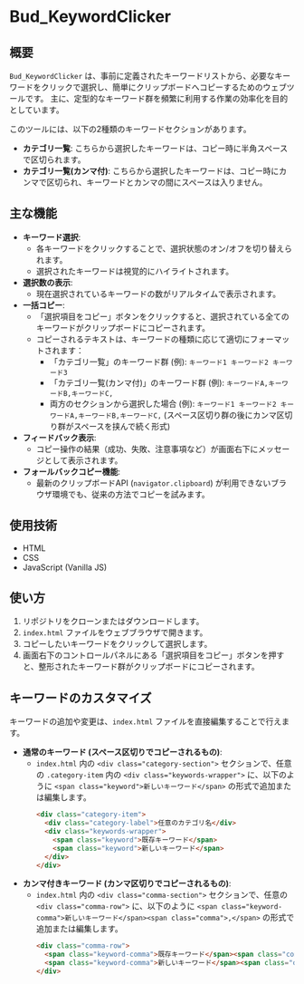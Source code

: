 # Bud_KeywordClicker

## 概要

`Bud_KeywordClicker` は、事前に定義されたキーワードリストから、必要なキーワードをクリックで選択し、簡単にクリップボードへコピーするためのウェブツールです。 主に、定型的なキーワード群を頻繁に利用する作業の効率化を目的としています。

このツールには、以下の2種類のキーワードセクションがあります。
- **カテゴリ一覧**: こちらから選択したキーワードは、コピー時に半角スペースで区切られます。
- **カテゴリ一覧(カンマ付)**: こちらから選択したキーワードは、コピー時にカンマで区切られ、キーワードとカンマの間にスペースは入りません。

## 主な機能

- **キーワード選択**:
    - 各キーワードをクリックすることで、選択状態のオン/オフを切り替えられます。
    - 選択されたキーワードは視覚的にハイライトされます。
- **選択数の表示**:
    - 現在選択されているキーワードの数がリアルタイムで表示されます。
- **一括コピー**:
    - 「選択項目をコピー」ボタンをクリックすると、選択されている全てのキーワードがクリップボードにコピーされます。
    - コピーされるテキストは、キーワードの種類に応じて適切にフォーマットされます：
        - 「カテゴリ一覧」のキーワード群 (例): `キーワード1 キーワード2 キーワード3`
        - 「カテゴリ一覧(カンマ付)」のキーワード群 (例): `キーワードA,キーワードB,キーワードC,`
        - 両方のセクションから選択した場合 (例): `キーワード1 キーワード2 キーワードA,キーワードB,キーワードC,` (スペース区切り群の後にカンマ区切り群がスペースを挟んで続く形式)
- **フィードバック表示**:
    - コピー操作の結果（成功、失敗、注意事項など）が画面右下にメッセージとして表示されます。
- **フォールバックコピー機能**:
    - 最新のクリップボードAPI (`navigator.clipboard`) が利用できないブラウザ環境でも、従来の方法でコピーを試みます。

## 使用技術

- HTML
- CSS
- JavaScript (Vanilla JS)

## 使い方

1.  リポジトリをクローンまたはダウンロードします。
2.  `index.html` ファイルをウェブブラウザで開きます。
3.  コピーしたいキーワードをクリックして選択します。
4.  画面右下のコントロールパネルにある「選択項目をコピー」ボタンを押すと、整形されたキーワード群がクリップボードにコピーされます。

## キーワードのカスタマイズ

キーワードの追加や変更は、`index.html` ファイルを直接編集することで行えます。

- **通常のキーワード (スペース区切りでコピーされるもの)**:
    - `index.html` 内の `<div class="category-section">` セクションで、任意の `.category-item` 内の `<div class="keywords-wrapper">` に、以下のように `<span class="keyword">新しいキーワード</span>` の形式で追加または編集します。
      ```html
      <div class="category-item">
        <div class="category-label">任意のカテゴリ名</div>
        <div class="keywords-wrapper">
          <span class="keyword">既存キーワード</span>
          <span class="keyword">新しいキーワード</span>
        </div>
      </div>
      ```
- **カンマ付きキーワード (カンマ区切りでコピーされるもの)**:
    - `index.html` 内の `<div class="comma-section">` セクションで、任意の `<div class="comma-row">` に、以下のように `<span class="keyword-comma">新しいキーワード</span><span class="comma">,</span>` の形式で追加または編集します。
      ```html
      <div class="comma-row">
        <span class="keyword-comma">既存キーワード</span><span class="comma">,</span>
        <span class="keyword-comma">新しいキーワード</span><span class="comma">,</span>
      </div>
      ```
